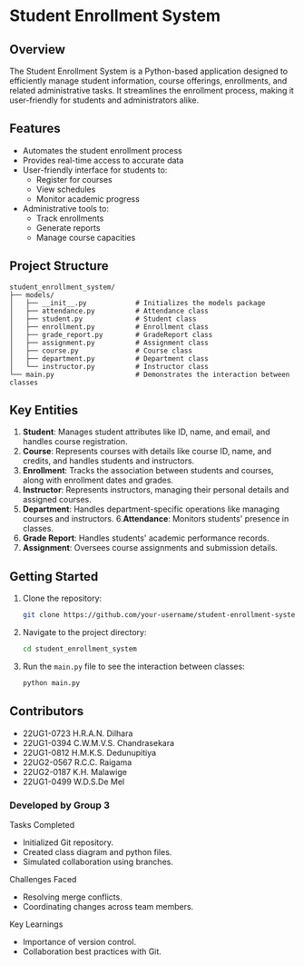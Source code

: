 # Student Enrollment System

## Overview
The Student Enrollment System is a Python-based application designed to efficiently manage student information, course offerings, enrollments, and related administrative tasks. It streamlines the enrollment process, making it user-friendly for students and administrators alike.

## Features
- Automates the student enrollment process
- Provides real-time access to accurate data
- User-friendly interface for students to:
  - Register for courses
  - View schedules
  - Monitor academic progress
- Administrative tools to:
  - Track enrollments
  - Generate reports
  - Manage course capacities

## Project Structure
```
student_enrollment_system/
├── models/
│   ├── __init__.py            # Initializes the models package
│   ├── attendance.py          # Attendance class
│   ├── student.py             # Student class
│   ├── enrollment.py          # Enrollment class
│   ├── grade_report.py        # GradeReport class
│   ├── assignment.py          # Assignment class
│   ├── course.py              # Course class
│   ├── department.py          # Department class
│   └── instructor.py          # Instructor class
└── main.py                    # Demonstrates the interaction between classes
```

## Key Entities
1. **Student**: Manages student attributes like ID, name, and email, and handles course registration.
2. **Course**: Represents courses with details like course ID, name, and credits, and handles students and instructors.
3. **Enrollment**: Tracks the association between students and courses, along with enrollment dates and grades.
4. **Instructor**: Represents instructors, managing their personal details and assigned courses.
5. **Department**: Handles department-specific operations like managing courses and instructors.
6.**Attendance**: Monitors students' presence in classes.
7. **Grade Report**: Handles students' academic performance records.
8. **Assignment**: Oversees course assignments and submission details.

## Getting Started
1. Clone the repository:
   ```bash
   git clone https://github.com/your-username/student-enrollment-system.git
   ```
2. Navigate to the project directory:
   ```bash
   cd student_enrollment_system
   ```
3. Run the `main.py` file to see the interaction between classes:
   ```bash
   python main.py
   ```

## Contributors

- 22UG1-0723  H.R.A.N. Dilhara
- 22UG1-0394  C.W.M.V.S. Chandrasekara
- 22UG1-0812  H.M.K.S. Dedunupitiya
- 22UG2-0567  R.C.C. Raigama
- 22UG2-0187  K.H. Malawige
- 22UG1-0499  W.D.S.De Mel

### Developed by Group 3

Tasks Completed
- Initialized Git repository.
- Created class diagram and python files.
- Simulated collaboration using branches.

Challenges Faced
- Resolving merge conflicts.
- Coordinating changes across team members.

Key Learnings
- Importance of version control.
- Collaboration best practices with Git.
